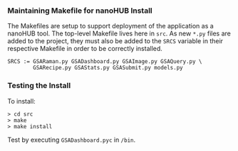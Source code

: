 ### Maintaining Makefile for nanoHUB Install
The Makefiles are setup to support deployment of the application as a nanoHUB tool.  The top-level Makefile lives here in ``src``.  As new ``*.py`` files are added to the project, they must also be added to the ``SRCS`` variable in their respective Makefile in order to be correctly installed.

```
SRCS := GSARaman.py GSADashboard.py GSAImage.py GSAQuery.py \
        GSARecipe.py GSAStats.py GSASubmit.py models.py
```

### Testing the Install

To install:
```
> cd src
> make
> make install
```
Test by executing ``GSADashboard.pyc`` in ``/bin``.
